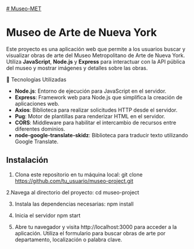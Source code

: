 [# Museo-MET](https://museo-met-i7cj.vercel.app/)
# Museo de Arte de Nueva York

Este proyecto es una aplicación web que permite a los usuarios buscar y visualizar obras de arte del Museo Metropolitano de Arte de Nueva York. Utiliza **JavaScript**, **Node.js** y **Express** para interactuar con la API pública del museo y mostrar imágenes y detalles sobre las obras.

🚀 Tecnologías Utilizadas

- **Node.js**: Entorno de ejecución para JavaScript en el servidor.
- **Express**: Framework web para Node.js que simplifica la creación de aplicaciones web.
- **Axios**: Biblioteca para realizar solicitudes HTTP desde el servidor.
- **Pug**: Motor de plantillas para renderizar HTML en el servidor.
- **CORS**: Middleware para habilitar el intercambio de recursos entre diferentes dominios.
- **node-google-translate-skidz**: Biblioteca para traducir texto utilizando Google Translate.

## Instalación

1. Clona este repositorio en tu máquina local:
git clone https://github.com/tu_usuario/museo-project.git

2.Navega al directorio del proyecto:
cd museo-project

3. Instala las dependencias necesarias:
npm install

4. Inicia el servidor
npm start

5. Abre tu navegador y visita http://localhost:3000 para acceder a la aplicación.
Utiliza el formulario para buscar obras de arte por departamento, localización o palabra clave.


